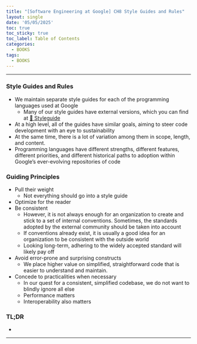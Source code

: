 ```yaml
---
title: "[Software Engineering at Google] CH8 Style Guides and Rules"
layout: single
date: '05/05/2025'
toc: true
toc_sticky: true
toc_label: Table of Contents
categories:
  - BOOKS
tags:
  - BOOKS
---
```


---

### Style Guides and Rules
* We maintain separate style guides for each of the programming languages used at
Google
    * Many of our style guides have external versions, which you can find at [🔗 Styleguide](https://google.github.io/styleguide)
* At a high level, all of the guides have similar goals, aiming to steer code development with an eye to sustainability
* At the same time, there is a lot of variation among them in scope, length, and content.
* Programming languages have different strengths, different features, different priorities, and different historical paths to adoption within Google’s ever-evolving repositories of code

### Guiding Principles
* Pull their weight
    * Not everything should go into a style guide
* Optimize for the reader
* Be consistent
    * However, it is not always enough for an organization to create and stick to a set of internal conventions. Sometimes, the standards adopted by the external community should be taken into account
    * If conventions already exist, it is usually a good idea for an organization to be consistent with the outside world
    * Looking long-term, adhering to the widely accepted standard will likely pay off
* Avoid error-prone and surprising constructs
    * We place higher value on simplified, straightforward code that is easier to understand and maintain.
* Concede to practicalities when necessary
    * In our quest for a consistent, simplified codebase, we do not want to blindly ignore all else
    * Performance matters
    * Interoperability also matters

### TL;DR
* 

---
